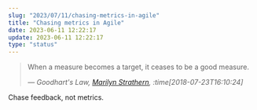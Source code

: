 ```yaml
---
slug: "2023/07/11/chasing-metrics-in-agile"
title: "Chasing metrics in Agile"
date: 2023-06-11 12:22:17
update: 2023-06-11 12:22:17
type: "status"
---
```


> When a measure becomes a target, it ceases to be a good measure.
>
> <cite>&mdash; Goodhart's Law, [Marilyn Strathern](https://archive.org/details/ImprovingRatingsAuditInTheBritishUniversitySystem), :time[2018-07-23T16:10:24]</cite>

Chase feedback, not metrics.
